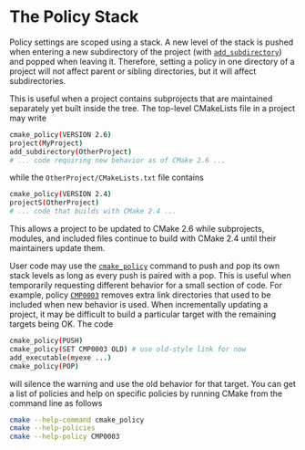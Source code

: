 # The Policy Stack
Policy settings are scoped using a stack. A new level of the stack is pushed when entering a new subdirectory of the project (with [`add_subdirectory`](https://cmake.org/cmake/help/latest/command/add_subdirectory.html#command:add_subdirectory)) and popped when leaving it. Therefore, setting a policy in one directory of a project will not affect parent or sibling directories, but it will affect subdirectories.

This is useful when a project contains subprojects that are maintained separately yet built inside the tree. The top-level CMakeLists file in a project may write
```sh
cmake_policy(VERSION 2.6)
project(MyProject)
add_subdirectory(OtherProject)
# ... code requiring new behavior as of CMake 2.6 ...
```

while the `OtherProject/CMakeLists.txt` file contains
```sh
cmake_policy(VERSION 2.4)
projectS(OtherProject)
# ... code that builds with CMake 2.4 ...
```

This allows a project to be updated to CMake 2.6 while subprojects, modules, and included files continue to build with CMake 2.4 until their maintainers update them.

User code may use the [`cmake_policy`](https://cmake.org/cmake/help/latest/command/cmake_policy.html#command:cmake_policy) command to push and pop its own stack levels as long as every push is paired with a pop. This is useful when temporarily requesting different behavior for a small section of code. For example, policy [`CMP0003`](https://cmake.org/cmake/help/latest/policy/CMP0003.html#policy:CMP0003) removes extra link directories that used to be included when new behavior is used. When incrementally updating a project, it may be difficult to build a particular target with the remaining targets being OK. The code
```sh
cmake_policy(PUSH)
cmake_policy(SET CMP0003 OLD) # use old-style link for now
add_executable(myexe ...)
cmake_policy(POP)
```

will silence the warning and use the old behavior for that target. You can get a list of policies and help on specific policies by running CMake from the command line as follows
```sh
cmake --help-command cmake_policy
cmake --help-policies
cmake --help-policy CMP0003
```
